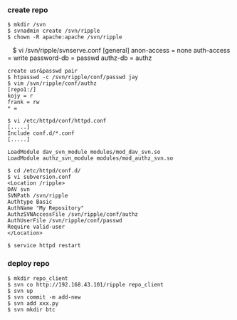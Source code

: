 ### create repo

    $ mkdir /svn
    $ svnadmin create /svn/ripple
    $ chown -R apache:apache /svn/ripple
    $ vi /svn/ripple/svnserve.conf
    [general]
    anon-access = none
    auth-access = write
    password-db = passwd
    authz-db = authz
    
    create usr&passwd pair
    $ htpasswd -c /svn/ripple/conf/passwd jay
    $ vim /svn/ripple/conf/authz
    [repo1:/]
    kojy = r
    frank = rw
    * =
    
    $ vi /etc/httpd/conf/httpd.conf
    [.....]
    Include conf.d/*.conf
    [.....]
    
    LoadModule dav_svn_module modules/mod_dav_svn.so
    LoadModule authz_svn_module modules/mod_authz_svn.so

    $ cd /etc/httpd/conf.d/
    $ vi subversion.conf
    <Location /ripple>
    DAV svn
    SVNPath /svn/ripple
    Authtype Basic
    AuthName "My Repository"
    AuthzSVNAccessFile /svn/ripple/conf/authz
    AuthUserFile /svn/ripple/conf/passwd
    Require valid-user
    </Location>
    
    $ service httpd restart
    
### deploy repo

    $ mkdir repo_client
    $ svn co http://192.168.43.101/ripple repo_client
    $ svn up
    $ svn commit -m add-new
    $ svn add xxx.py
    $ svn mkdir btc
   
